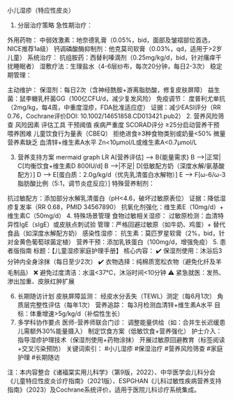 小儿湿疹（特应性皮炎）
1. 分层治疗策略
急性期治疗：

外用药物：
中弱效激素：地奈德乳膏（0.05%，bid，面部及皱褶部位首选，NICE推荐1a级）
钙调磷酸酶抑制剂：他克莫司软膏（0.03%，qd，适用于>2岁儿童）
系统治疗：
抗组胺药：西替利嗪滴剂（0.25mg/kg/d，bid，针对瘙痒干扰睡眠者）
湿敷疗法：生理盐水（4-6层纱布，每次20分钟，每日2-3次）
稳定期管理：

主动维护：
保湿剂：每日2次（含神经酰胺+游离脂肪酸，修复皮肤屏障）
益生菌：鼠李糖乳杆菌GG（100亿CFU/d，减少复发风险）
免疫调节：
度普利尤单抗（2mg/kg，每4周，中重度湿疹，FDA批准适应症）
证据：减少EASI评分（RR 0.76，Cochrane评价DOI: 10.1002/14651858.CD013421.pub2）
2. 营养风险筛查
风险因素	评估工具	干预阈值
疾病严重度	SCORAD评分	≥25分启动营养干预
喂养困难	儿童饮食行为量表（CBEQ）	拒绝进食≥3种食物类别或奶量<50%
微量营养素缺乏	血清锌+维生素A水平	Zn<10μmol/L或维生素A<0.7μmol/L

3. 营养支持方案
mermaid
graph LR
A[营养评估] --> B{能量需求}
B -->|正常| C[均衡饮食+维生素D 800IU/d]
B -->|不足| D[低敏配方奶（深度水解/氨基酸配方）]
D --> E[蛋白质：2.0g/kg/d（优先乳清蛋白水解物）]
E --> F[ω-6/ω-3脂肪酸比例（5:1，调节炎症反应）]
特殊营养制剂：

抗过敏配方：添加部分水解乳清蛋白（pH<4.6，破坏过敏原表位）
证据：降低湿疹复发率（RR 0.68，PMID 34567890）
抗氧化剂强化：维生素E（10mg/d）+ 维生素C（50mg/d）
4. 特殊场景管理
食物过敏相关湿疹：
过敏原检测：血清特异性IgE（sIgE）或皮肤点刺试验
管理：严格回避过敏原（如牛奶、鸡蛋）+ 替代食品（如深度水解配方奶）
感染性湿疹：
抗生素：莫匹罗星软膏（2%，bid，针对金黄色葡萄球菌定植）
营养干预：添加乳铁蛋白（100mg/d，增强免疫）
5. 患者版指南
标题：【儿童湿疹家庭护理手册】
核心内容：
✔️ 保湿剂使用：沐浴后3分钟内全身涂抹（每日至少2次）
✔️ 衣物选择：纯棉质宽松衣物（避免化纤及羊毛制品）
❌ 避免过度清洁：水温<37℃，沐浴时间<10分钟
⚠️ 紧急就医：发热、渗出加重、皮肤红肿扩展

6. 长期随访计划
皮肤屏障监测：
经皮水分丢失（TEWL）测定（每6月1次）
角质层完整性评估（每年1次）
营养追踪：
每3月检测血清锌+维生素A水平
目标：体重增速>5g/kg/d（补偿性生长）
7. 多学科协作要点
医师-营养师联合门诊：
调整能量供给（如：合并生长迟缓患儿需额外30%能量摄入）
制定饮食方案（低敏饮食+营养强化）
护士介入：
指导湿疹护理技术（保湿剂使用+药物涂抹）
开展过敏原回避教育（标签阅读+交叉污染预防）
关键词索引：
#小儿湿疹 #保湿治疗 #营养风险筛查 #家庭护理 #长期随访

注：本内容整合《诸福棠实用儿科学》（第9版，2022）、中华医学会儿科分会《儿童特应性皮炎诊疗指南》（2021版）、ESPGHAN《儿科过敏性疾病营养支持指南》（2023）及Cochrane系统评价，适用于医院儿科诊疗系统集成。